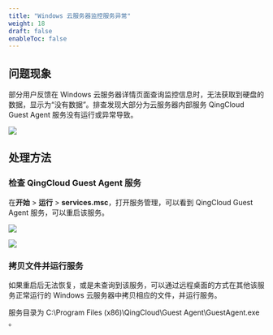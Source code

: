 ```yaml
---
title: "Windows 云服务器监控服务异常"
weight: 18
draft: false
enableToc: false
---
```


## 问题现象

部分用户反馈在 Windows 云服务器详情页面查询监控信息时，无法获取到硬盘的数据，显示为“没有数据”。排查发现大部分为云服务器内部服务 QingCloud Guest Agent 服务没有运行或异常导致。

![](../../../_images/windows_guest_agent_1.png)

## 处理方法

### 检查 QingCloud Guest Agent 服务

在**开始** > **运行** > **services.msc**，打开服务管理，可以看到 QingCloud Guest Agent 服务，可以重启该服务。

![](../../../_images/windows_guest_agent_2.png)

![](../../../_images/windows_guest_agent_3.png)


### 拷贝文件并运行服务

如果重启后无法恢复，或是未查询到该服务，可以通过远程桌面的方式在其他该服务正常运行的 Windows 云服务器中拷贝相应的文件，并运行服务。

服务目录为 C:\Program Files (x86)\QingCloud\Guest Agent\GuestAgent.exe 。



